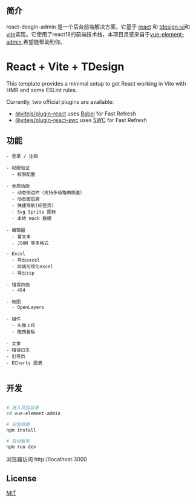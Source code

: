 ## 简介

react-desgin-admin 是一个后台前端解决方案，它基于 [react](https://github.com/facebook/react) 和 [tdesign-ui](https://github.com/Tencent/tdesign)和[vite](https://github.com/vitejs/vite)实现。它使用了react18的前端技术栈，本项目灵感来自于[vue-element-admin](https://panjiachen.github.io/vue-element-admin),希望能帮助到你。


# React + Vite + TDesign

This template provides a minimal setup to get React working in Vite with HMR and some ESLint rules.

Currently, two official plugins are available:

- [@vitejs/plugin-react](https://github.com/vitejs/vite-plugin-react/blob/main/packages/plugin-react/README.md) uses [Babel](https://babeljs.io/) for Fast Refresh
- [@vitejs/plugin-react-swc](https://github.com/vitejs/vite-plugin-react-swc) uses [SWC](https://swc.rs/) for Fast Refresh


## 功能

```
- 登录 / 注销

- 权限验证
  - 权限配置

- 全局功能
  - 动态侧边栏（支持多级路由嵌套）
  - 动态面包屑
  - 快捷导航(标签页)
  - Svg Sprite 图标
  - 本地 mock 数据

- 编辑器
  - 富文本
  - JSON 等多格式

- Excel
  - 导出excel
  - 前端可视化excel
  - 导出zip

- 错误页面
  - 404
  
- 地图
  - OpenLayers
  
- 組件
  - 头像上传
  - 拖拽看板

- 文章
- 错误日志
- 引导页
- ECharts 图表


```
## 开发

```bash

# 进入项目目录
cd vue-element-admin

# 安装依赖
npm install

# 启动服务
npm run dev
```
浏览器访问 http://localhost:3000


## License

[MIT](https://github.com/PanJiaChen/vue-element-admin/blob/master/LICENSE)